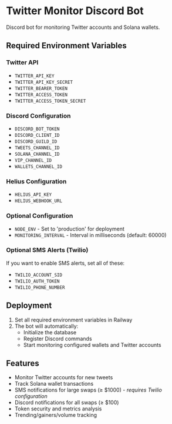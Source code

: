 # Twitter Monitor Discord Bot

Discord bot for monitoring Twitter accounts and Solana wallets.

## Required Environment Variables

### Twitter API
- `TWITTER_API_KEY`
- `TWITTER_API_KEY_SECRET`
- `TWITTER_BEARER_TOKEN`
- `TWITTER_ACCESS_TOKEN`
- `TWITTER_ACCESS_TOKEN_SECRET`

### Discord Configuration
- `DISCORD_BOT_TOKEN`
- `DISCORD_CLIENT_ID`
- `DISCORD_GUILD_ID`
- `TWEETS_CHANNEL_ID`
- `SOLANA_CHANNEL_ID`
- `VIP_CHANNEL_ID`
- `WALLETS_CHANNEL_ID`

### Helius Configuration
- `HELIUS_API_KEY`
- `HELIUS_WEBHOOK_URL`

### Optional Configuration
- `NODE_ENV` - Set to 'production' for deployment
- `MONITORING_INTERVAL` - Interval in milliseconds (default: 60000)

### Optional SMS Alerts (Twilio)
If you want to enable SMS alerts, set all of these:
- `TWILIO_ACCOUNT_SID`
- `TWILIO_AUTH_TOKEN`
- `TWILIO_PHONE_NUMBER`

## Deployment

1. Set all required environment variables in Railway
2. The bot will automatically:
   - Initialize the database
   - Register Discord commands
   - Start monitoring configured wallets and Twitter accounts

## Features

- Monitor Twitter accounts for new tweets
- Track Solana wallet transactions
- SMS notifications for large swaps (≥ $1000) - *requires Twilio configuration*
- Discord notifications for all swaps (≥ $100)
- Token security and metrics analysis
- Trending/gainers/volume tracking 